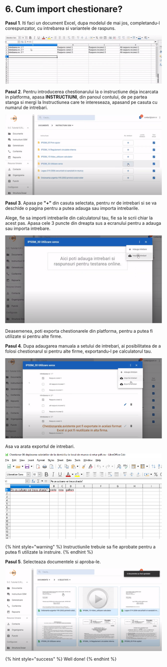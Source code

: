 # 6. Cum import chestionare?

 **Pasul 1**. Iti faci un document Excel, dupa modelul de mai jos, completandu-l corespunzator, cu intrebarea si variantele de raspuns.

![](../.gitbook/assets/image%20%28134%29.png)

**Pasul 2**. Pentru introducerea chestionarului la o instructiune deja incarcata in platforma, apasa **INSTRUCTIUNI**, din panoul contului, de pe partea stanga si mergi la Instructiunea care te intereseaza, apasand pe casuta cu numarul de intrebari.

![](../.gitbook/assets/image%20%28132%29.png)

**Pasul 3**. Apasa pe  **"+"** din casuta selectata, pentru nr de intrebari si se va deschide o pagina pentru a putea adauga sau importa intrebarile.

Alege, fie sa importi intrebarile din calculatorul tau, fie sa le scrii chiar la acest pas. Apasa cele 3 puncte din dreapta sus a ecranului pentru a adauga sau importa intrebare.

![](../.gitbook/assets/image%20%28137%29.png)

Deasemenea, poti exporta chestionarele din platforma, pentru a putea fi utilizate si pentru alte firme.

**Pasul 4**. Dupa adaugarea manuala a setului de intrebari, ai posibilitatea de a folosi chestionarul si pentru alte firme, exportandu-l pe calculatorul tau.

![](../.gitbook/assets/image%20%28135%29.png)

Asa va arata exportul de intrebari.

![](../.gitbook/assets/image%20%28136%29.png)

{% hint style="warning" %}
Instructiunile trebuie sa fie aprobate pentru a putea fi utilizate la instruire.
{% endhint %}

**Pasul 5**. Selecteaza documentele si aproba-le.

![](../.gitbook/assets/image%20%28133%29.png)

{% hint style="success" %}
Well done!
{% endhint %}















